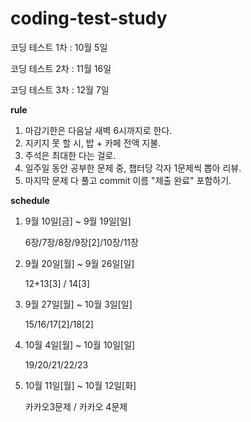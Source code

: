 # coding-test-study

코딩 테스트 1차 : 10월 5일

코딩 테스트 2차 : 11월 16일

코딩 테스트 3차 : 12월 7일

**rule**

1. 마감기한은 다음날 새벽 6시까지로 한다.
2. 지키지 못 할 시, 밥 + 카페 전액 지불.
3. 주석은 최대한 다는 걸로. 
4. 일주일 동안 공부한 문제 중, 챕터당 각자 1문제씩 뽑아 리뷰.
5. 마지막 문제 다 풀고 commit 이름 "제출 완료" 포함하기.


**schedule**

1. 9월 10일[금] ~ 9월 19일[일]

   6장/7장/8장/9장[2]/10장/11장
   
2. 9월 20일[월] ~ 9월 26일[일]

   12+13[3] / 14[3]

3. 9월 27일[월] ~ 10월 3일[일]

   15/16/17[2]/18[2]
  
4. 10월 4일[월] ~ 10월 10일[일]

   19/20/21/22/23
  
5. 10월 11일[월] ~ 10월 12일[화]

   카카오3문제 / 카카오 4문제



